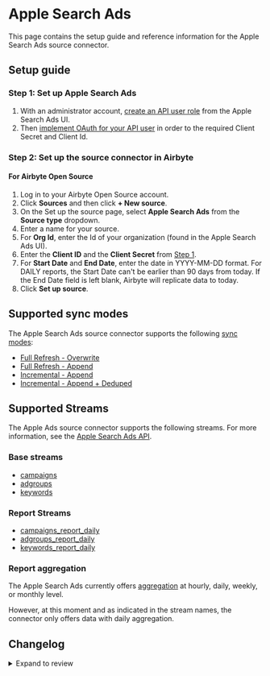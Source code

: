 # Apple Search Ads

This page contains the setup guide and reference information for the Apple Search Ads source connector.

## Setup guide

### Step 1: Set up Apple Search Ads

1. With an administrator account, [create an API user role](https://developer.apple.com/documentation/apple_search_ads/implementing_oauth_for_the_apple_search_ads_api) from the Apple Search Ads UI.
2. Then [implement OAuth for your API user](https://developer.apple.com/documentation/apple_search_ads/implementing_oauth_for_the_apple_search_ads_api) in order to the required Client Secret and Client Id.

### Step 2: Set up the source connector in Airbyte

#### For Airbyte Open Source

1. Log in to your Airbyte Open Source account.
2. Click **Sources** and then click **+ New source**.
3. On the Set up the source page, select **Apple Search Ads** from the **Source type** dropdown.
4. Enter a name for your source.
5. For **Org Id**, enter the Id of your organization (found in the Apple Search Ads UI).
6. Enter the **Client ID** and the **Client Secret** from [Step 1](#step-1-set-up-apple-search-ads).
7. For **Start Date** and **End Date**, enter the date in YYYY-MM-DD format. For DAILY reports, the Start Date can't be earlier than 90 days from today. If the End Date field is left blank, Airbyte will replicate data to today.
8. Click **Set up source**.

## Supported sync modes

The Apple Search Ads source connector supports the following [sync modes](https://docs.airbyte.com/cloud/core-concepts#connection-sync-modes):

- [Full Refresh - Overwrite](https://docs.airbyte.com/understanding-airbyte/glossary#full-refresh-sync)
- [Full Refresh - Append](https://docs.airbyte.com/understanding-airbyte/connections/full-refresh-append)
- [Incremental - Append](https://docs.airbyte.com/understanding-airbyte/connections/incremental-append)
- [Incremental - Append + Deduped](https://docs.airbyte.com/understanding-airbyte/connections/incremental-append-deduped)

## Supported Streams

The Apple Ads source connector supports the following streams. For more information, see the [Apple Search Ads API](https://developer.apple.com/documentation/apple_search_ads).

### Base streams

- [campaigns](https://developer.apple.com/documentation/apple_search_ads/get_all_campaigns)
- [adgroups](https://developer.apple.com/documentation/apple_search_ads/get_all_ad_groups)
- [keywords](https://developer.apple.com/documentation/apple_search_ads/get_all_targeting_keywords_in_an_ad_group)

### Report Streams

- [campaigns_report_daily](https://developer.apple.com/documentation/apple_search_ads/get_campaign-level_reports)
- [adgroups_report_daily](https://developer.apple.com/documentation/apple_search_ads/get__ad_group-level_reports)
- [keywords_report_daily](https://developer.apple.com/documentation/apple_search_ads/get_keyword-level_reports)

### Report aggregation

The Apple Search Ads currently offers [aggregation](https://developer.apple.com/documentation/apple_search_ads/reportingrequest) at hourly, daily, weekly, or monthly level.

However, at this moment and as indicated in the stream names, the connector only offers data with daily aggregation.

## Changelog

<details>
  <summary>Expand to review</summary>

| Version | Date       | Pull Request                                             | Subject                                                                              |
| :------ | :--------- | :------------------------------------------------------- | :----------------------------------------------------------------------------------- |
| 0.1.15 | 2024-08-24 | [44654](https://github.com/airbytehq/airbyte/pull/44654) | Update dependencies |
| 0.1.14 | 2024-08-17 | [44322](https://github.com/airbytehq/airbyte/pull/44322) | Update dependencies |
| 0.1.13 | 2024-08-12 | [43912](https://github.com/airbytehq/airbyte/pull/43912) | Update dependencies |
| 0.1.12 | 2024-08-10 | [43514](https://github.com/airbytehq/airbyte/pull/43514) | Update dependencies |
| 0.1.11 | 2024-08-03 | [43195](https://github.com/airbytehq/airbyte/pull/43195) | Update dependencies |
| 0.1.10 | 2024-07-27 | [42660](https://github.com/airbytehq/airbyte/pull/42660) | Update dependencies |
| 0.1.9 | 2024-07-20 | [42225](https://github.com/airbytehq/airbyte/pull/42225) | Update dependencies |
| 0.1.8 | 2024-07-13 | [41722](https://github.com/airbytehq/airbyte/pull/41722) | Update dependencies |
| 0.1.7 | 2024-07-10 | [41546](https://github.com/airbytehq/airbyte/pull/41546) | Update dependencies |
| 0.1.6 | 2024-07-09 | [40832](https://github.com/airbytehq/airbyte/pull/40832) | Update dependencies |
| 0.1.5 | 2024-06-25 | [40364](https://github.com/airbytehq/airbyte/pull/40364) | Update dependencies |
| 0.1.4 | 2024-06-22 | [40186](https://github.com/airbytehq/airbyte/pull/40186) | Update dependencies |
| 0.1.3 | 2024-06-04 | [38967](https://github.com/airbytehq/airbyte/pull/38967) | [autopull] Upgrade base image to v1.2.1 |
| 0.1.2 | 2024-05-21 | [38502](https://github.com/airbytehq/airbyte/pull/38502) | [autopull] base image + poetry + up_to_date |
| 0.1.1 | 2023-07-11 | [28153](https://github.com/airbytehq/airbyte/pull/28153) | Fix manifest duplicate key (no change in behavior for the syncs) |
| 0.1.0 | 2022-11-17 | [19557](https://github.com/airbytehq/airbyte/pull/19557) | Initial release with campaigns, adgroups & keywords streams (base and daily reports) |

</details>
